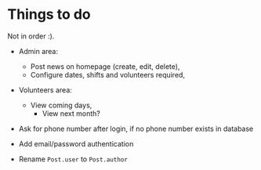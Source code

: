 # Things to do

Not in order :).

- Admin area:
  - Post news on homepage (create, edit, delete),
  - Configure dates, shifts and volunteers required,

- Volunteers area:
  - View coming days,
    - View next month?

- Ask for phone number after login, if no phone number exists in database
- Add email/password authentication
- Rename `Post.user` to `Post.author`
